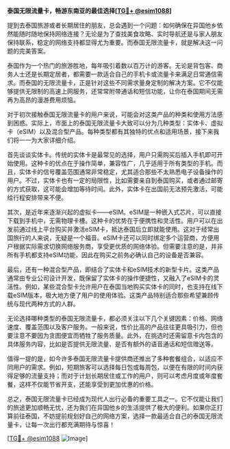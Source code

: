 **泰国无限流量卡，畅游东南亚的最佳选择[[TG💪+ @esim1088](https://t.me/s/esim1088)]**

提到去泰国旅游或者长期居住的朋友，总会遇到一个问题：如何确保在异国他乡依然能随时随地保持网络连接？无论是为了查找美食攻略、实时导航还是与家人朋友保持联系，稳定的网络支持都显得尤为重要。而泰国无限流量卡，就是解决这一问题的完美答案。

泰国作为一个热门的旅游胜地，每年吸引着数以百万计的游客。无论是背包客、商务人士还是长期定居者，都需要一款适合自己的手机卡或流量卡来满足日常通信需求。而泰国的无限流量卡，正是针对这些不同需求量身定制的解决方案。它不仅能够提供无限制的高速上网服务，还常常附带通话和短信功能，让你在泰国期间无需再为高昂的漫游费用烦恼。

对于初次接触泰国无限流量卡的用户来说，可能会对这类产品的种类和使用方法感到困惑。实际上，市面上的泰国无限流量卡大致可以分为几种类型：实体卡、虚拟卡（eSIM）以及混合型产品。每种类型都有其独特的优点和适用场景，接下来我们将一一为大家详细介绍。

首先谈谈实体卡。传统的实体卡是最常见的选择，用户只需购买后插入手机即可开始使用。这种卡的优点在于操作简单，兼容性广，几乎适用于所有类型的手机。而且，实体卡的信号覆盖范围通常非常稳定，尤其适合那些不太熟悉电子设备操作的用户。不过，实体卡也有一定的局限性，比如需要亲自到泰国购买，或者通过邮寄的方式获取，这可能会增加等待时间。此外，实体卡在出国前无法预先激活，可能给行程安排带来不便。

其次，是近年来逐渐兴起的虚拟卡——eSIM。eSIM是一种嵌入式芯片，可以直接下载到手机中，无需物理卡槽。这种卡的优势在于便携性和灵活性。用户可以在出发前通过线上平台购买并激活eSIM卡，抵达泰国后立即就能使用。这对于经常出国旅行的人来说，无疑是一个福音。eSIM卡还可以同时绑定多个运营商，方便用户根据实际需求切换网络服务商，享受更优质的网络体验。但需要注意的是，并非所有手机都支持eSIM功能，因此在购买之前务必确认自己的设备是否兼容。

最后，还有一种混合型产品，即结合了实体卡和eSIM技术的新型卡片。这类产品通常由专业公司设计开发，既保留了实体卡的操作便捷性，又融入了eSIM卡的灵活性。例如，某些混合型卡允许用户在泰国当地购买实体卡的同时，也支持在线下载eSIM版本，极大地方便了用户的使用体验。这类产品特别适合那些希望兼顾传统与现代两种方式的人群。

无论选择哪种类型的泰国无限流量卡，都必须关注以下几个关键因素：价格、网络速度、覆盖范围以及客户服务。一般来说，性价比高的产品往往更具吸引力，但也要注意不要因为贪图便宜而牺牲了服务质量。此外，在挑选时还需留意卡内包含的具体服务内容，比如是否提供无限流量、是否有额外的语音通话和短信赠送等。

值得一提的是，如今许多泰国无限流量卡提供商还推出了多种套餐组合，以适应不同用户的需求。例如，短期旅客可以选择每日包或每周包，以便在有限的时间内获得足够的流量支持；而对于计划长期居住或工作的用户，则可以考虑月度或年度套餐，这样不仅能节省开支，还能享受到更加优惠的价格。

总之，泰国无限流量卡已经成为现代人出行必备的重要工具之一。它不仅能让我们的旅途更加顺畅无忧，还为我们在异国他乡的生活提供了极大的便利。如果你正打算前往泰国，不妨提前规划好自己的网络方案，选择一款最适合自己的泰国无限流量卡，让每一次出行都充满期待与惊喜！

[[TG💪+ @esim1088](https://t.me/s/esim1088) ![Image](https://i.postimg.cc/4NQfJmqS/Snipaste-2025-05-13-00-14-12.png)]